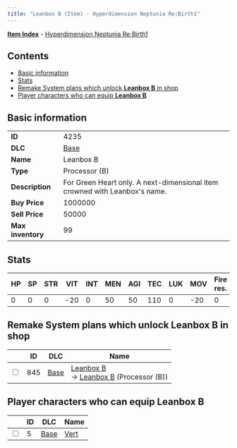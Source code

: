 ```yaml
---
title: "Leanbox B (Item) - Hyperdimension Neptunia Re;Birth1"
---
```


[**Item Index**](/neptunia/rb1/item/index.html) - [Hyperdimension Neptunia Re;Birth1](/neptunia/rb1)

## Contents

- [Basic information](#basic-information)
- [Stats](#stats)
- [Remake System plans which unlock **Leanbox B** in shop](#remake-system-plans-which-unlock-leanbox-b-in-shop)
- [Player characters who can equip **Leanbox B**](#player-characters-who-can-equip-leanbox-b)

## Basic information

|   |   |
| -- | -- |
| **ID** | 4235 |
| **DLC** | [Base](/neptunia/rb1/dlc/1-base.html) |
| **Name** | Leanbox B |
| **Type** | Processor (B) |
| **Description** | For Green Heart only. A next-dimensional item crowned with Leanbox's name. |
| **Buy Price** | 1000000 |
| **Sell Price** | 50000 |
| **Max inventory** | 99 |


## Stats

| HP | SP | STR | VIT | INT | MEN | AGI | TEC | LUK | MOV | Fire res. | Ice res. | Wind res. | Lightning res. |
| -- | -- | --- | --- | --- | --- | --- | --- | --- | --- | --------- | -------- | --------- | -------------- |
| 0 | 0 | 0 | -20 | 0 | 50 | 50 | 110 | 0 | -20 | 0 | 0 | 5 | 0 |


## Remake System plans which unlock **Leanbox B** in shop

|    | ID | DLC | Name |
| -- | -- | --- | ---- |
| <input type="checkbox" id="rb1-remake-1-845" class="trackbox" /> | 845 | [Base](/neptunia/rb1/dlc/1-base.html) | [Leanbox B](/neptunia/rb1/remake/1-845-leanbox-b.html)<br /> → [Leanbox B](/neptunia/rb1/item/1-4235-leanbox-b.html) (Processor (B)) |


## Player characters who can equip **Leanbox B**

|    | ID | DLC | Name |
| -- | -- | --- | ---- |
| <input type="checkbox" id="rb1-player-1-5" class="trackbox" /> | 5 | [Base](/neptunia/rb1/dlc/1-base.html) | [Vert](/neptunia/rb1/player/1-5-vert.html) |
